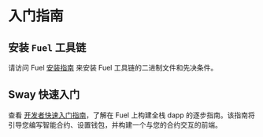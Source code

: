 # 入门指南

## 安装 `Fuel` 工具链

请访问 Fuel [安装指南](https://docs.fuel.network/guides/installation) 来安装 Fuel 工具链的二进制文件和先决条件。

## Sway 快速入门

查看 [开发者快速入门指南](https://docs.fuel.network/guides/quickstart/)，了解在 Fuel 上构建全栈 dapp 的逐步指南。该指南将引导您编写智能合约、设置钱包，并构建一个与您的合约交互的前端。
